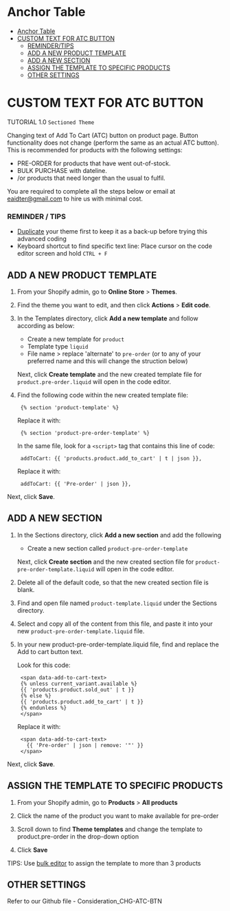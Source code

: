 Anchor Table
=================

* [Anchor Table](#anchor-table)
* [CUSTOM TEXT FOR ATC BUTTON](#custom-text-for-atc-button)
   * [REMINDER/TIPS](#reminder--tips)
   * [ADD A NEW PRODUCT TEMPLATE](#add-a-new-product-template)
   * [ADD A NEW SECTION](#add-a-new-section)
   * [ASSIGN THE TEMPLATE TO SPECIFIC PRODUCTS](#assign-the-template-to-specific-products)
   * [OTHER SETTINGS](#other-settings)



# CUSTOM TEXT FOR ATC BUTTON
TUTORIAL 1.0 `Sectioned Theme`

Changing text of Add To Cart (ATC) button on product page. Button functionality does not change (perform the same as an actual ATC button). This is recommended for products with the following settings:

   - PRE-ORDER for products that have went out-of-stock.
   - BULK PURCHASE with dateline.
   - /or products that need longer than the usual to fulfil.

You are required to complete all the steps below or email at eaidter@gmail.com to hire us with minimal cost.

### REMINDER / TIPS</b>

   - [Duplicate](https://help.shopify.com/en/manual/online-store/themes/managing-themes/duplicating-themes) your theme first to keep it as a back-up before trying this advanced coding
   - Keyboard shortcut to find specific text line: Place cursor on the code editor screen and hold `CTRL + F`

## ADD A NEW PRODUCT TEMPLATE

1. From your Shopify admin, go to <b>Online Store</b> > <b>Themes</b>.

2. Find the theme you want to edit, and then click <b>Actions</b> > <b>Edit code</b>.

3. In the Templates directory, click <b>Add a new template</b> and follow according as below:
    - Create a new template for `product`
    - Template type `liquid`
    - File name > replace 'alternate' to `pre-order` (or to any of your preferred name and this will change the struction below)
    
    Next, click <b>Create template</b> and the new created template file for `product.pre-order.liquid` will open in the code editor.

4. Find the following code within the new created template file:

        {% section 'product-template' %}

    Replace it with:

        {% section 'product-pre-order-template' %}
    
    In the same file, look for a `<script>` tag that contains this line of code:
  
        addToCart: {{ 'products.product.add_to_cart' | t | json }},

    Replace it with:

        addToCart: {{ 'Pre-order' | json }},  

Next, click <b>Save</b>.


## ADD A NEW SECTION

1. In the Sections directory, click <b>Add a new section</b> and add the following
    - Create a new section called `product-pre-order-template`

    Next, click <b>Create section</b> and the new created section file for `product-pre-order-template.liquid` will open in the code editor.

2. Delete all of the default code, so that the new created section file is blank.

3. Find and open file named `product-template.liquid` under the Sections directory.

4. Select and copy all of the content from this file, and paste it into your new `product-pre-order-template.liquid` file.

5. In your new product-pre-order-template.liquid file, find and replace the Add to cart button text.

    Look for this code:

        <span data-add-to-cart-text>
        {% unless current_variant.available %}
        {{ 'products.product.sold_out' | t }}
        {% else %}
        {{ 'products.product.add_to_cart' | t }}
        {% endunless %}
        </span>

      Replace it with:

        <span data-add-to-cart-text>
          {{ 'Pre-order' | json | remove: '"' }}
        </span>

Next, click <b>Save</b>.

## ASSIGN THE TEMPLATE TO SPECIFIC PRODUCTS

1. From your Shopify admin, go to <b>Products</b> > <b>All products</b>

2. Click the name of the product you want to make available for pre-order

3. Scroll down to find <b>Theme templates</b> and change the template to product.pre-order in the drop-down option

4. Click <b>Save</b>

TIPS: Use [bulk editor](https://help.shopify.com/en/manual/online-store/themes/os20/theme-structure/templates#bulk-template-changes) to assign the template to more than 3 products

## OTHER SETTINGS

Refer to our Github file - Consideration_CHG-ATC-BTN
 
 
 

